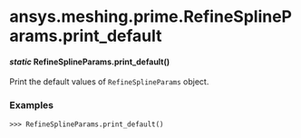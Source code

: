 # ansys.meshing.prime.RefineSplineParams.print_default



#### *static* RefineSplineParams.print_default()

Print the default values of `RefineSplineParams` object.

### Examples

```pycon
>>> RefineSplineParams.print_default()
```

<!-- !! processed by numpydoc !! -->
